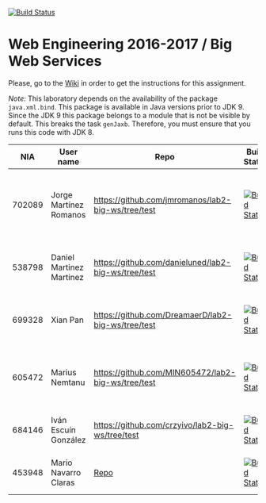 [![Build Status](https://travis-ci.org/UNIZAR-30246-WebEngineering/lab2-big-ws.svg?branch=master)](https://travis-ci.org/UNIZAR-30246-WebEngineering/lab2-big-ws)
# Web Engineering 2016-2017 / Big Web Services
Please, go to the [Wiki](https://github.com/UNIZAR-30246-WebEngineering/lab2-big-ws/wiki) in order to get the instructions for this assignment.

*Note:* 
This laboratory depends on the availability of the package `java.xml.bind`.
This package is available in Java versions prior to JDK 9.
Since the JDK 9 this package belongs to a module that is not be visible by default.
This breaks the task `genJaxb`. 
Therefore, you must ensure that you runs this code with JDK 8.


NIA    | User name | Repo | Build Status | What was explored | Review for :gift: | Score
-------|-----------|------|--------------|-------------------|----------------------|--------
702089 | Jorge Martínez Romanos          |  https://github.com/jmromanos/lab2-big-ws/tree/test   |      [![Build Status](https://travis-ci.org/jmromanos/lab2-big-ws.svg?branch=test)](https://travis-ci.org/jmromanos/lab2-big-ws)        | Added different translation and explored Travis file encryption                   |  Used native plugin to auto-generate code. This plugin uses cxf tools https://github.com/jmromanos/lab2-big-ws/tree/cxf          | :gift:
538798 | Daniel Martinez Martinez          |  https://github.com/danieluned/lab2-big-ws/tree/test   |      [![Build Status](https://api.travis-ci.org/danieluned/lab2-big-ws.svg?branch=test)](https://travis-ci.org/danieluned/lab2-big-ws)        | Added test translation ES->RU, Used SLF4J Logging             |       | 
699328 | Xian Pan |  https://github.com/DreamaerD/lab2-big-ws/tree/test   |      [![Build Status](https://travis-ci.org/DreamaerD/lab2-big-ws.svg?branch=test)](https://travis-ci.org/DreamaerD/lab2-big-ws)        | Added translation test from Chinese to English.                  |  Added SOAP Authentication with Username and Password. Changed logger https://github.com/DreamaerD/lab2-big-ws/tree/Auth  | :gift:
605472 | Marius Nemtanu | https://github.com/MIN605472/lab2-big-ws/tree/test | [![Build Status](https://travis-ci.org/MIN605472/lab2-big-ws.svg?branch=test)](https://travis-ci.org/MIN605472/lab2-big-ws) | Travis encryption and the Romanian to English translator | |
684146 | Iván Escuín González | https://github.com/crzyivo/lab2-big-ws/tree/test | [![Build Status](https://travis-ci.org/crzyivo/lab2-big-ws.svg?branch=test)](https://travis-ci.org/crzyivo/lab2-big-ws) | Added unsupported language test | |
453948 | Mario Navarro Claras | [Repo](https://github.com/mnclaras/lab2-big-ws)| [![Build Status](https://api.travis-ci.org/mnclaras/lab2-big-ws.svg)](https://travis-ci.org/mnclaras/lab2-big-ws) | Added source language detection | Added source language detection | :gift:
